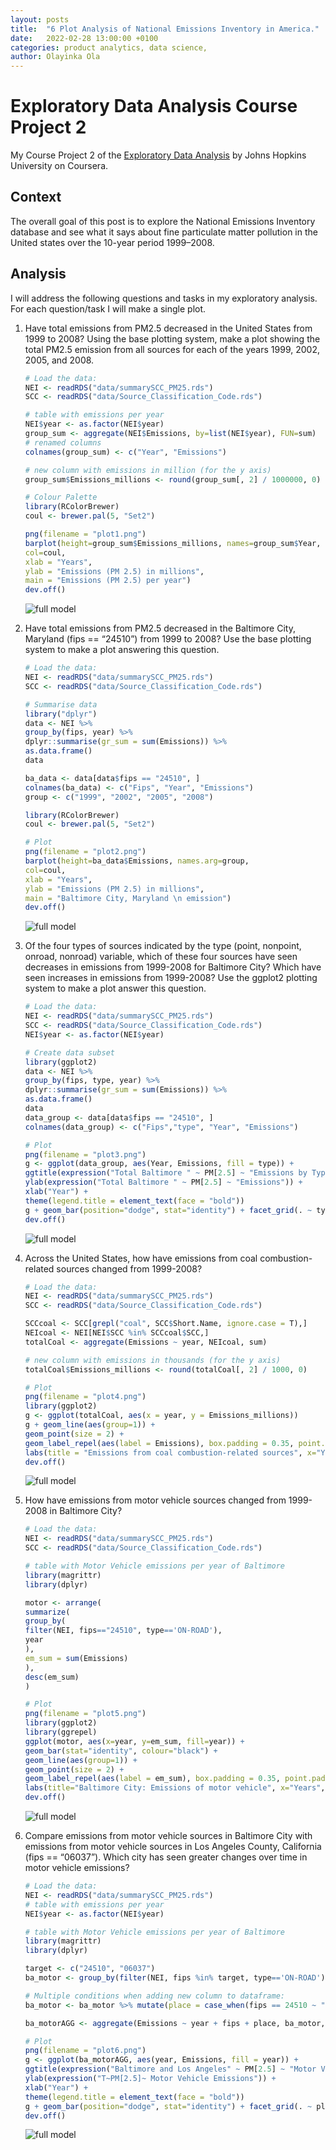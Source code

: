 ```yaml
---
layout: posts
title:  "6 Plot Analysis of National Emissions Inventory in America."
date:   2022-02-28 13:00:00 +0100
categories: product analytics, data science,
author: Olayinka Ola
---
```


# ****Exploratory Data Analysis Course Project 2****

My Course Project 2 of the [Exploratory Data Analysis](https://www.coursera.org/learn/exploratory-data-analysis) by Johns Hopkins University on Coursera.

## Context

The overall goal of this post is to explore the National Emissions Inventory database and see what it says about fine particulate matter pollution in the United states over the 10-year period 1999–2008.

## Analysis

I will address the following questions and tasks in my exploratory analysis. For each question/task I will make a single plot. 

1. Have total emissions from PM2.5 decreased in the United States from 1999 to 2008? Using the base plotting system, make a plot showing the total PM2.5 emission from all sources for each of the years 1999, 2002, 2005, and 2008.

    ```r
    # Load the data:
    NEI <- readRDS("data/summarySCC_PM25.rds")
    SCC <- readRDS("data/Source_Classification_Code.rds")

    # table with emissions per year
    NEI$year <- as.factor(NEI$year)
    group_sum <- aggregate(NEI$Emissions, by=list(NEI$year), FUN=sum)
    # renamed columns
    colnames(group_sum) <- c("Year", "Emissions")

    # new column with emissions in million (for the y axis)
    group_sum$Emissions_millions <- round(group_sum[, 2] / 1000000, 0)

    # Colour Palette
    library(RColorBrewer)
    coul <- brewer.pal(5, "Set2")

    png(filename = "plot1.png")
    barplot(height=group_sum$Emissions_millions, names=group_sum$Year,
    col=coul,
    xlab = "Years",
    ylab = "Emissions (PM 2.5) in millions",
    main = "Emissions (PM 2.5) per year")
    dev.off()
    ```

    <img src="{{ site.url }}{{ site.baseurl }}/assets/images/w4p2_plot1.png" alt="full model">

2. Have total emissions from PM2.5 decreased in the Baltimore City, Maryland (fips == “24510”) from 1999 to 2008? Use the base plotting system to make a plot answering this question.

    ```r
    # Load the data:
    NEI <- readRDS("data/summarySCC_PM25.rds")
    SCC <- readRDS("data/Source_Classification_Code.rds")

    # Summarise data
    library("dplyr")
    data <- NEI %>%
    group_by(fips, year) %>%
    dplyr::summarise(gr_sum = sum(Emissions)) %>%
    as.data.frame()
    data

    ba_data <- data[data$fips == "24510", ]
    colnames(ba_data) <- c("Fips", "Year", "Emissions")
    group <- c("1999", "2002", "2005", "2008")

    library(RColorBrewer)
    coul <- brewer.pal(5, "Set2")

    # Plot
    png(filename = "plot2.png")
    barplot(height=ba_data$Emissions, names.arg=group,
    col=coul,
    xlab = "Years",
    ylab = "Emissions (PM 2.5) in millions",
    main = "Baltimore City, Maryland \n emission")
    dev.off()
    ```

    <img src="{{ site.url }}{{ site.baseurl }}/assets/images/w4p2_plot2.png" alt="full model">

3. Of the four types of sources indicated by the type (point, nonpoint, onroad, nonroad) variable, which of these four sources have seen decreases in emissions from 1999-2008 for Baltimore City? Which have seen increases in emissions from 1999-2008? Use the ggplot2 plotting system to make a plot answer this question.

    ```r
    # Load the data:
    NEI <- readRDS("data/summarySCC_PM25.rds")
    SCC <- readRDS("data/Source_Classification_Code.rds")
    NEI$year <- as.factor(NEI$year)

    # Create data subset
    library(ggplot2)
    data <- NEI %>%
    group_by(fips, type, year) %>%
    dplyr::summarise(gr_sum = sum(Emissions)) %>%
    as.data.frame()
    data
    data_group <- data[data$fips == "24510", ]
    colnames(data_group) <- c("Fips","type", "Year", "Emissions")

    # Plot
    png(filename = "plot3.png")
    g <- ggplot(data_group, aes(Year, Emissions, fill = type)) +
    ggtitle(expression("Total Baltimore " ~ PM[2.5] ~ "Emissions by Type and Year")) +
    ylab(expression("Total Baltimore " ~ PM[2.5] ~ "Emissions")) +
    xlab("Year") +
    theme(legend.title = element_text(face = "bold"))
    g + geom_bar(position="dodge", stat="identity") + facet_grid(. ~ type)
    dev.off()
    ```

    <img src="{{ site.url }}{{ site.baseurl }}/assets/images/w4p2_plot3.png" alt="full model">

4. Across the United States, how have emissions from coal combustion-related sources changed from 1999-2008?

    ```r
    # Load the data:
    NEI <- readRDS("data/summarySCC_PM25.rds")
    SCC <- readRDS("data/Source_Classification_Code.rds")

    SCCcoal <- SCC[grepl("coal", SCC$Short.Name, ignore.case = T),]
    NEIcoal <- NEI[NEI$SCC %in% SCCcoal$SCC,]
    totalCoal <- aggregate(Emissions ~ year, NEIcoal, sum)

    # new column with emissions in thousands (for the y axis)
    totalCoal$Emissions_millions <- round(totalCoal[, 2] / 1000, 0)

    # Plot
    png(filename = "plot4.png")
    library(ggplot2)
    g <- ggplot(totalCoal, aes(x = year, y = Emissions_millions))
    g + geom_line(aes(group=1)) +
    geom_point(size = 2) +
    geom_label_repel(aes(label = Emissions), box.padding = 0.35, point.padding = 0.5, segment.color = 'grey50') +
    labs(title = "Emissions from coal combustion-related sources", x="Years", y="Emissions (PM 2.5) in thousands")
    dev.off()
    ```

    <img src="{{ site.url }}{{ site.baseurl }}/assets/images/w4p2_plot4.png" alt="full model">

5. How have emissions from motor vehicle sources changed from 1999-2008 in Baltimore City?

    ```r
    # Load the data:
    NEI <- readRDS("data/summarySCC_PM25.rds")
    SCC <- readRDS("data/Source_Classification_Code.rds")

    # table with Motor Vehicle emissions per year of Baltimore
    library(magrittr)
    library(dplyr)

    motor <- arrange(
    summarize(
    group_by(
    filter(NEI, fips=="24510", type=='ON-ROAD'),
    year
    ),
    em_sum = sum(Emissions)
    ),
    desc(em_sum)
    )

    # Plot
    png(filename = "plot5.png")
    library(ggplot2)
    library(ggrepel)
    ggplot(motor, aes(x=year, y=em_sum, fill=year)) +
    geom_bar(stat="identity", colour="black") +
    geom_line(aes(group=1)) +
    geom_point(size = 2) +
    geom_label_repel(aes(label = em_sum), box.padding = 0.35, point.padding = 0.5, segment.color = 'grey50') +
    labs(title="Baltimore City: Emissions of motor vehicle", x="Years",y="Emissions (PM 2.5)")
    dev.off()
    ```

    <img src="{{ site.url }}{{ site.baseurl }}/assets/images/w4p2_plot5.png" alt="full model">

6. Compare emissions from motor vehicle sources in Baltimore City with emissions from motor vehicle sources in Los Angeles County, California (fips == “06037”). Which city has seen greater changes over time in motor vehicle emissions?

    ```r
    # Load the data:
    NEI <- readRDS("data/summarySCC_PM25.rds")
    # table with emissions per year
    NEI$year <- as.factor(NEI$year)

    # table with Motor Vehicle emissions per year of Baltimore
    library(magrittr)
    library(dplyr)

    target <- c("24510", "06037")
    ba_motor <- group_by(filter(NEI, fips %in% target, type=='ON-ROAD'), year)

    # Multiple conditions when adding new column to dataframe:
    ba_motor <- ba_motor %>% mutate(place = case_when(fips == 24510 ~ "Baltimore City", TRUE ~ "Los Angeles County"))

    ba_motorAGG <- aggregate(Emissions ~ year + fips + place, ba_motor, sum)

    # Plot
    png(filename = "plot6.png")
    g <- ggplot(ba_motorAGG, aes(year, Emissions, fill = year)) +
    ggtitle(expression("Baltimore and Los Angeles" ~ PM[2.5] ~ "Motor Vehicle Emissions by Year")) +
    ylab(expression("T~PM[2.5]~ Motor Vehicle Emissions")) +
    xlab("Year") +
    theme(legend.title = element_text(face = "bold"))
    g + geom_bar(position="dodge", stat="identity") + facet_grid(. ~ place)
    dev.off()
    ```

    <img src="{{ site.url }}{{ site.baseurl }}/assets/images/w4p2_plot6.png" alt="full model">

